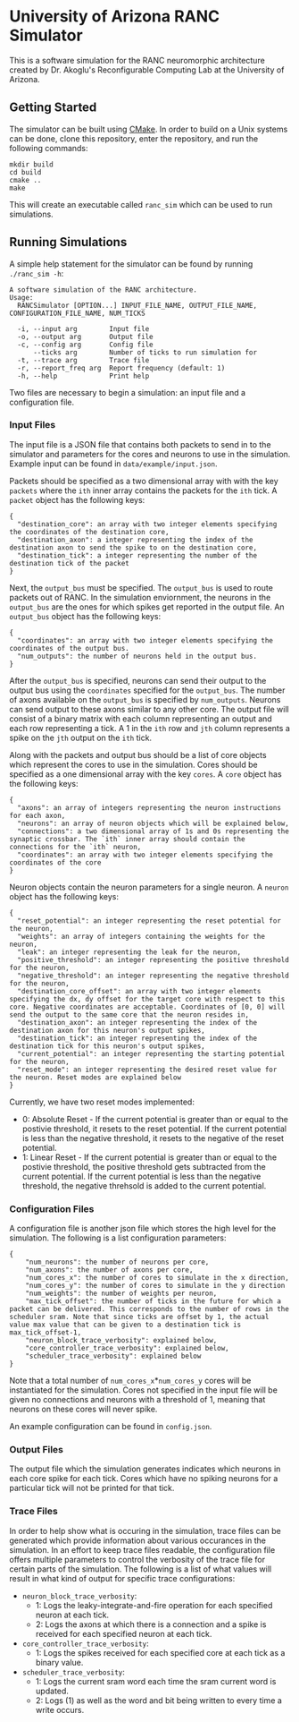 # University of Arizona RANC Simulator

This is a software simulation for the RANC neuromorphic architecture created by Dr. Akoglu's Reconfigurable Computing Lab at the University of Arizona.

## Getting Started

The simulator can be built using [CMake](https://cmake.org/install/). In order to build on a Unix systems can be done, clone this repository, enter the repository, and run the following commands:

```
mkdir build
cd build
cmake ..
make
```

This will create an executable called `ranc_sim` which can be used to run simulations.

## Running Simulations

A simple help statement for the simulator can be found by running `./ranc_sim -h`:

```
A software simulation of the RANC architecture.
Usage:
  RANCSimulator [OPTION...] INPUT_FILE_NAME, OUTPUT_FILE_NAME, CONFIGURATION_FILE_NAME, NUM_TICKS

  -i, --input arg        Input file
  -o, --output arg       Output file
  -c, --config arg       Config file
      --ticks arg        Number of ticks to run simulation for
  -t, --trace arg        Trace file
  -r, --report_freq arg  Report frequency (default: 1)
  -h, --help             Print help
```

Two files are necessary to begin a simulation: an input file and a configuration file.

### Input Files

The input file is a JSON file that contains both packets to send in to the simulator and parameters for the cores and neurons to use in the simulation. Example input can be found in `data/example/input.json`.

Packets should be specified as a two dimensional array with with the key `packets` where the `ith` inner array contains the packets for the `ith` tick. A `packet` object has the following keys:

```
{
  "destination_core": an array with two integer elements specifying the coordinates of the destination core,
  "destination_axon": a integer representing the index of the destination axon to send the spike to on the destination core,
  "destination_tick": a integer representing the number of the destination tick of the packet
}
```

Next, the `output_bus` must be specified. The `output_bus` is used to route packets out of RANC. In the simulation enviornment, the neurons in the `output_bus` are the ones for which spikes get reported in the output file. An `output_bus` object has the following keys:

```
{
  "coordinates": an array with two integer elements specifying the coordinates of the output bus.
  "num_outputs": the number of neurons held in the output bus.
}
```

After the `output_bus` is specified, neurons can send their output to the output bus using the `coordinates` specified for the `output_bus`. The number of axons available on the `output_bus` is specified by `num_outputs`. Neurons can send output to these axons similar to any other core. The output file will consist of a binary matrix with each column representing an output and each row representing a tick. A 1 in the `ith` row and `jth` column represents a spike on the `jth` output on the `ith` tick.

Along with the packets and output bus should be a list of core objects which represent the cores to use in the simulation. Cores should be specified as a one dimensional array with the key `cores`. A `core` object has the following keys:

```
{
  "axons": an array of integers representing the neuron instructions for each axon,
  "neurons": an array of neuron objects which will be explained below,
  "connections": a two dimensional array of 1s and 0s representing the synaptic crossbar. The `ith` inner array should contain the connections for the `ith` neuron,
  "coordinates": an array with two integer elements specifying the coordinates of the core
}
```

Neuron objects contain the neuron parameters for a single neuron. A `neuron` object has the following keys:

```
{
  "reset_potential": an integer representing the reset potential for the neuron,
  "weights": an array of integers containing the weights for the neuron,
  "leak": an integer representing the leak for the neuron,
  "positive_threshold": an integer representing the positive threshold for the neuron,
  "negative_threshold": an integer representing the negative threshold for the neuron,
  "destination_core_offset": an array with two integer elements specifying the dx, dy offset for the target core with respect to this core. Negative coordinates are acceptable. Coordinates of [0, 0] will send the output to the same core that the neuron resides in,
  "destination_axon": an integer representing the index of the destination axon for this neuron's output spikes,
  "destination_tick": an integer representing the index of the destination tick for this neuron's output spikes,
  "current_potential": an integer representing the starting potential for the neuron,
  "reset_mode": an integer representing the desired reset value for the neuron. Reset modes are explained below
}
```

Currently, we have two reset modes implemented:
- 0: Absolute Reset - If the current potential is greater than or equal to the postivie threshold, it resets to the reset potential. If the current potential is less than the negative threshold, it resets to the negative of the reset potential.
- 1: Linear Reset - If the current potential is greater than or equal to the postivie threshold, the positive threshold gets subtracted from the current potential. If the current potential is less than the negative threshold, the negative threhsold is added to the current potential.

### Configuration Files

A configuration file is another json file which stores the high level for the simulation. The following is a list configuration parameters:

```
{
    "num_neurons": the number of neurons per core,
    "num_axons": the number of axons per core,
    "num_cores_x": the number of cores to simulate in the x direction,
    "num_cores_y": the number of cores to simulate in the y direction
    "num_weights": the number of weights per neuron,
    "max_tick_offset": the number of ticks in the future for which a packet can be delivered. This corresponds to the number of rows in the scheduler sram. Note that since ticks are offset by 1, the actual value max value that can be given to a destination tick is max_tick_offset-1,
    "neuron_block_trace_verbosity": explained below,
    "core_controller_trace_verbosity": explained below,
    "scheduler_trace_verbosity": explained below
}
```

Note that a total number of `num_cores_x`*`num_cores_y` cores will be instantiated for the simulation. Cores not specified in the input file will be given no connections and neurons with a threshold of 1, meaning that neurons on these cores will never spike. 

An example configuration can be found in `config.json`.

### Output Files

The output file which the simulation generates indicates which neurons in each core spike for each tick. Cores which have no spiking neurons for a particular tick will not be printed for that tick.

### Trace Files

In order to help show what is occuring in the simulation, trace files can be generated which provide information about various occurances in the simulation.
In an effort to keep trace files readable, the configuration file offers multiple parameters to control the verbosity of the trace file for certain parts of the simulation. The following is a list of what values will result in what kind of output for specific trace configurations:

* `neuron_block_trace_verbosity`:
  - 1: Logs the leaky-integrate-and-fire operation for each specified neuron at each tick.
  - 2: Logs the axons at which there is a connection and a spike is received for each specified neuron at each tick.
* `core_controller_trace_verbosity`:
  - 1: Logs the spikes received for each specified core at each tick as a binary value.
* `scheduler_trace_verbosity`:
  - 1: Logs the current sram word each time the sram current word is updated.
  - 2: Logs (1) as well as the word and bit being written to every time a write occurs.
